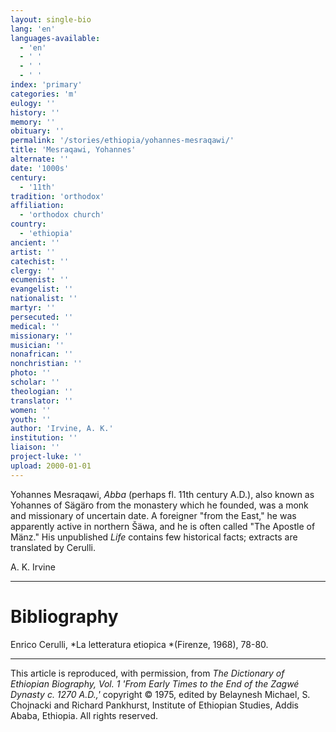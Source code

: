 ```yaml
---
layout: single-bio
lang: 'en'
languages-available:
  - 'en'
  - ' '
  - ' '
  - ' '
index: 'primary'
categories: 'm'
eulogy: ''
history: ''
memory: ''
obituary: ''
permalink: '/stories/ethiopia/yohannes-mesraqawi/'
title: 'Mesraqawi, Yohannes'
alternate: ''
date: '1000s'
century:
  - '11th'
tradition: 'orthodox'
affiliation:
  - 'orthodox church'
country:
  - 'ethiopia'
ancient: ''
artist: ''
catechist: ''
clergy: ''
ecumenist: ''
evangelist: ''
nationalist: ''
martyr: ''
persecuted: ''
medical: ''
missionary: ''
musician: ''
nonafrican: ''
nonchristian: ''
photo: ''
scholar: ''
theologian: ''
translator: ''
women: ''
youth: ''
author: 'Irvine, A. K.'
institution: ''
liaison: ''
project-luke: ''
upload: 2000-01-01
---
```



Yohannes Mesraqawi, *Abba* (perhaps fl. 11th century A.D.), also known as Yohannes of S&auml;g&auml;ro from the monastery which he founded, was a monk and missionary of uncertain date. A foreigner "from the East," he was apparently active in northern Šäwa, and he is often called "The Apostle of Mänz." His unpublished *Life* contains few historical facts; extracts are translated by Cerulli.

A. K. Irvine

---

# Bibliography

Enrico Cerulli, *La letteratura etiopica *(Firenze, 1968), 78-80.

---

This article is reproduced, with permission, from *The Dictionary of Ethiopian Biography, Vol. 1 'From Early Times to the End of the Zagwé Dynasty c. 1270 A.D.,'* copyright &copy; 1975, edited by Belaynesh Michael, S. Chojnacki and Richard Pankhurst, Institute of Ethiopian Studies, Addis Ababa, Ethiopia.  All rights reserved.